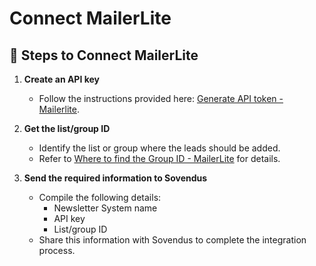 # Connect MailerLite

## 📝 Steps to Connect MailerLite

1. **Create an API key**
   - Follow the instructions provided here: [Generate API token - Mailerlite](https://www.mailerlite.com/help/where-to-find-the-mailerlite-api-key-groupid-and-documentation#new/mailerlite-api-key).

2. **Get the list/group ID**
   - Identify the list or group where the leads should be added.
   - Refer to [Where to find the Group ID - MailerLite](https://www.mailerlite.com/help/where-to-find-the-mailerlite-api-key-groupid-and-documentation#new/group-id) for details.

3. **Send the required information to Sovendus**
   - Compile the following details:
     - Newsletter System name
     - API key
     - List/group ID
   - Share this information with Sovendus to complete the integration process.